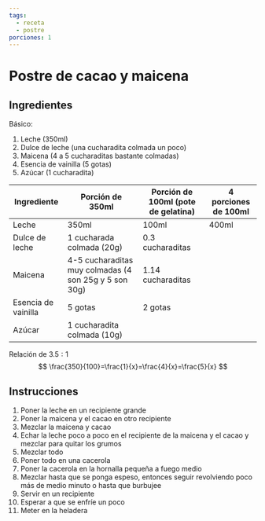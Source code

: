 ```yaml
---
tags:
  - receta
  - postre
porciones: 1
---
```



# Postre de cacao y maicena   

## Ingredientes   
Básico:
1. Leche (350ml)
2. Dulce de leche (una cucharadita colmada un poco)
3. Maicena (4 a 5 cucharaditas bastante colmadas)
4. Esencia de vainilla (5 gotas)
5. Azúcar (1 cucharadita)


| Ingrediente         | Porción de 350ml                                      | Porción de 100ml (pote de gelatina) | 4 porciones de 100ml |
| ------------------- | ----------------------------------------------------- | ----------------------------------- | -------------------- |
| Leche               | 350ml                                                 | 100ml                               | 400ml                |
| Dulce de leche      | 1 cucharada colmada (20g)                             | 0.3 cucharaditas                    |                      |
| Maicena             | 4-5 cucharaditas muy colmadas (4 son 25g y 5 son 30g) | 1.14 cucharaditas                   |                      |
| Esencia de vainilla | 5 gotas                                               | 2 gotas                             |                      |
| Azúcar              | 1 cucharadita colmada (10g)                           |                                     |                      |
Relación de $3.5:1$
$$
\frac{350}{100}=\frac{1}{x}=\frac{4}{x}=\frac{5}{x}
$$

## Instrucciones   
1. Poner la leche en un recipiente grande
2. Poner la maicena y el cacao en otro recipiente
3. Mezclar la maicena y cacao
4. Echar la leche poco a poco en el recipiente de la maicena y el cacao y mezclar para quitar los grumos
5. Mezclar todo
6. Poner todo en una cacerola
7. Poner la cacerola en la hornalla pequeña a fuego medio
8. Mezclar hasta que se ponga espeso, entonces seguir revolviendo poco más de medio minuto o hasta que burbujee
9. Servir en un recipiente
10. Esperar a que se enfríe un poco
11. Meter en la heladera

